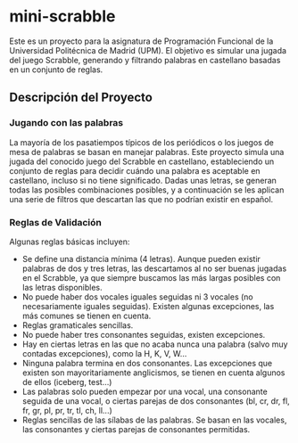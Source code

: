 # mini-scrabble

Este es un proyecto para la asignatura de Programación Funcional de la Universidad Politécnica de Madrid (UPM). El objetivo es simular una jugada del juego Scrabble, generando y filtrando palabras en castellano basadas en un conjunto de reglas.

## Descripción del Proyecto

### Jugando con las palabras

La mayoría de los pasatiempos típicos de los periódicos o los juegos de mesa de palabras se basan en manejar palabras. Este proyecto simula una jugada del conocido juego del Scrabble en castellano, estableciendo un conjunto de reglas para decidir cuándo una palabra es aceptable en castellano, incluso si no tiene significado. Dadas unas letras, se generan todas las posibles combinaciones posibles, y a continuación se les aplican una serie de filtros que descartan las que no podrían existir en español.

### Reglas de Validación

Algunas reglas básicas incluyen:
- Se define una distancia mínima (4 letras). Aunque pueden existir palabras de dos y tres letras, las descartamos al no ser buenas jugadas en el Scrabble, ya que siempre buscamos las más largas posibles con las letras disponibles.
-	No puede haber dos vocales iguales seguidas ni 3 vocales (no necesariamente iguales seguidas). Existen algunas excepciones, las más comunes se tienen en cuenta.
-	Reglas gramaticales sencillas.
-	No puede haber tres consonantes seguidas, existen excepciones.
-	Hay en ciertas letras en las que no acaba nunca una palabra (salvo muy contadas excepciones), como la H, K, V, W…
-	Ninguna palabra termina en dos consonantes. Las excepciones que existen son mayoritariamente anglicismos, se tienen en cuenta algunos de ellos (iceberg, test…)
-	Las palabras solo pueden empezar por una vocal, una consonante seguida de una vocal, o ciertas parejas de dos consonantes (bl, cr, dr, fl, fr, gr, pl, pr, tr, tl, ch, ll...)
-	Reglas sencillas de las sílabas de las palabras. Se basan en las vocales, las consonantes y ciertas parejas de consonantes permitidas.


